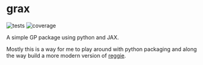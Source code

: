 # grax

![tests](https://github.com/mwhoffman/grax/actions/workflows/tests.yml/badge.svg)
![coverage](https://github.com/mwhoffman/grax/blob/gh-pages/coverage.svg?raw=true)

A simple GP package using python and JAX.

Mostly this is a way for me to play around with python packaging and along the
way build a more modern version of [reggie].

[reggie]: https://github.com/mwhoffman/reggie
